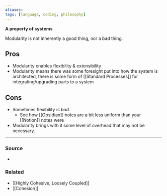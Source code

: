 ```yaml
---
aliases: 
tags: [language, coding, philosophy]
---
```

**A property of systems**

Modularity is not inherently a good thing, nor a bad thing. 

## Pros
- Modularity enables flexibility & extensibility
- Modularity means there was some foresight put into how the system is architected, there is some form of [[Standard Processes]] for integrating/upgrading parts to a system

## Cons
- Sometimes flexibility is *bad*.
	- See how [[Obsidian]] notes are a bit less uniform than your [[Notion]] notes were
- Modularity brings with it some level of overhead that may not be necessary.

---
### Source
- 

### Related
- [[Highly Cohesive, Loosely Coupled]]
- [[Cohesion]]
 